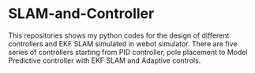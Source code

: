 # SLAM-and-Controller
 This repositories shows my python codes for the design of different controllers and EKF SLAM simulated in webot simulator.
 There are five series of controllers starting from PID controller, pole placement to Model Predictive controller with EKF SLAM and Adaptive controls.
